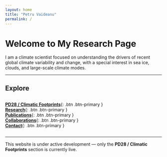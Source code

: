 ```yaml
---
layout: home
title: "Petru Vaideanu"
permalink: /
---
```


# Welcome to My Research Page

I am a climate scientist focused on understanding the drivers of recent global climate variability and change, with a special interest in sea ice, clouds, and large-scale climate modes.

---

## Explore

<div style="display: flex; flex-wrap: wrap; gap: 15px; margin-top: 10px;">

[**PD28 / Climatic Footprints**](/pd28/){: .btn .btn-primary }  
[**Research**](/research/){: .btn .btn-primary }  
[**Publications**](/publications/){: .btn .btn-primary }  
[**Collaborations**](/collaborations/){: .btn .btn-primary }  
[**Contact**](/contact/){: .btn .btn-primary }

</div>

---

This website is under active development — only the **PD28 / Climatic Footprints** section is currently live.

